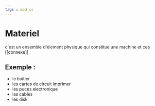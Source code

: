 ```yaml
---
tags : mod cs
---
```


# Materiel
c'est un ensemble d'element physique qui constitue une machine et ces [[connexe]]

## **Exemple :**
- le boitier
- les cartes de circuit imprimer
- les puces electronique
- les cables
- les disk
